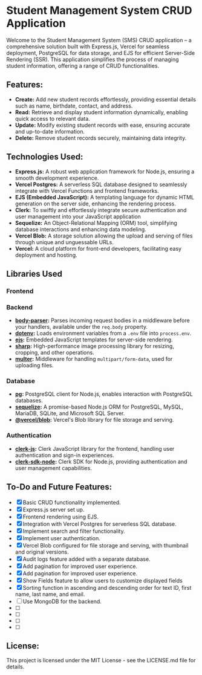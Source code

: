 # Student Management System CRUD Application

Welcome to the Student Management System (SMS) CRUD application – a comprehensive solution built with Express.js, Vercel for seamless deployment, PostgreSQL for data storage, and EJS for efficient Server-Side Rendering (SSR). This application simplifies the process of managing student information, offering a range of CRUD functionalities.

## Features:

- **Create:** Add new student records effortlessly, providing essential details such as name, birthdate, contact, and address.
- **Read:** Retrieve and display student information dynamically, enabling quick access to relevant data.
- **Update:** Modify existing student records with ease, ensuring accurate and up-to-date information.
- **Delete:** Remove student records securely, maintaining data integrity.

## Technologies Used:

- **Express.js:** A robust web application framework for Node.js, ensuring a smooth development experience.
- **Vercel Postgres:** A serverless SQL database designed to seamlessly integrate with Vercel Functions and frontend frameworks.
- **EJS (Embedded JavaScript):** A templating language for dynamic HTML generation on the server side, enhancing the rendering process.
- **Clerk:** To swiftly and effortlessly integrate secure authentication and user management into your JavaScript application
- **Sequelize:** An Object-Relational Mapping (ORM) tool, simplifying database interactions and enhancing data modeling.
- **Vercel Blob:** A storage solution allowing the upload and serving of files through unique and unguessable URLs.
- **Vercel:** A cloud platform for front-end developers, facilitating easy deployment and hosting.

## Libraries Used

### Frontend

### Backend

- **[body-parser](https://www.npmjs.com/package/body-parser):** Parses incoming request bodies in a middleware before your handlers, available under the `req.body` property.
- **[dotenv](https://www.npmjs.com/package/dotenv):** Loads environment variables from a `.env` file into `process.env`.
- **[ejs](https://www.npmjs.com/package/ejs):** Embedded JavaScript templates for server-side rendering.
- **[sharp](https://www.npmjs.com/package/sharp):** High-performance image processing library for resizing, cropping, and other operations.
- **[multer](https://www.npmjs.com/package/multer):** Middleware for handling `multipart/form-data`, used for uploading files.

### Database

- **[pg](https://www.npmjs.com/package/pg):** PostgreSQL client for Node.js, enables interaction with PostgreSQL databases.
- **[sequelize](https://www.npmjs.com/package/sequelize):** A promise-based Node.js ORM for PostgreSQL, MySQL, MariaDB, SQLite, and Microsoft SQL Server.
- **[@vercel/blob](https://www.npmjs.com/package/@vercel/blob):** Vercel's Blob library for file storage and serving.

### Authentication

- **[clerk-js](https://www.npmjs.com/package/@clerk/clerk-js):** Clerk JavaScript library for the frontend, handling user authentication and sign-in experiences.
- **[clerk-sdk-node](https://www.npmjs.com/package/@clerk/clerk-sdk-node):** Clerk SDK for Node.js, providing authentication and user management capabilities.

## To-Do and Future Features:

- [x] Basic CRUD functionality implemented.
- [x] Express.js server set up.
- [x] Frontend rendering using EJS.
- [x] Integration with Vercel Postgres for serverless SQL database.
- [x] Implement search and filter functionality.
- [x] Implement user authentication.
- [x] Vercel Blob configured for file storage and serving, with thumbnail and original versions.
- [x] Audit logs feature added with a separate database.
- [x] Add pagination for improved user experience.
- [x] Add pagination for improved user experience.
- [x] Show Fields feature to allow users to customize displayed fields
- [x] Sorting function in ascending and descending order for text ID, first name, last name, and email.
- [ ] Use MongoDB for the backend.
- [ ]
- [ ]
- [ ]
- [ ]

## License:

This project is licensed under the MIT License - see the LICENSE.md file for details.
